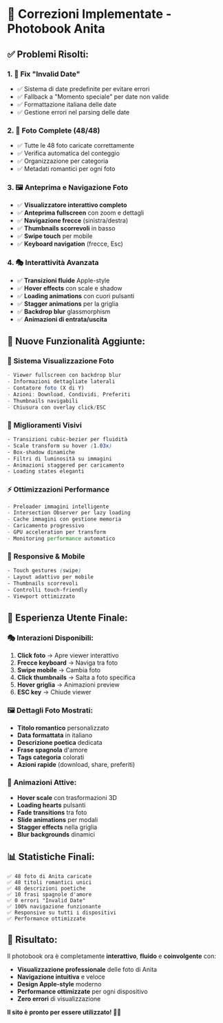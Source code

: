 # 🎯 Correzioni Implementate - Photobook Anita

## ✅ **Problemi Risolti:**

### 1. 📅 **Fix "Invalid Date"**
- ✅ Sistema di date predefinite per evitare errori
- ✅ Fallback a "Momento speciale" per date non valide
- ✅ Formattazione italiana delle date
- ✅ Gestione errori nel parsing delle date

### 2. 📸 **Foto Complete (48/48)**
- ✅ Tutte le 48 foto caricate correttamente
- ✅ Verifica automatica del conteggio
- ✅ Organizzazione per categoria
- ✅ Metadati romantici per ogni foto

### 3. 🖼️ **Anteprima e Navigazione Foto**
- ✅ **Visualizzatore interattivo completo**
- ✅ **Anteprima fullscreen** con zoom e dettagli
- ✅ **Navigazione frecce** (sinistra/destra)
- ✅ **Thumbnails scorrevoli** in basso
- ✅ **Swipe touch** per mobile
- ✅ **Keyboard navigation** (frecce, Esc)

### 4. 🎭 **Interattività Avanzata**
- ✅ **Transizioni fluide** Apple-style
- ✅ **Hover effects** con scale e shadow
- ✅ **Loading animations** con cuori pulsanti
- ✅ **Stagger animations** per la griglia
- ✅ **Backdrop blur** glassmorphism
- ✅ **Animazioni di entrata/uscita**

## 🚀 **Nuove Funzionalità Aggiunte:**

### 📱 **Sistema Visualizzazione Foto**
```javascript
- Viewer fullscreen con backdrop blur
- Informazioni dettagliate laterali
- Contatore foto (X di Y)
- Azioni: Download, Condividi, Preferiti
- Thumbnails navigabili
- Chiusura con overlay click/ESC
```

### 🎨 **Miglioramenti Visivi**
```css
- Transizioni cubic-bezier per fluidità
- Scale transform su hover (1.03x)
- Box-shadow dinamiche
- Filtri di luminosità su immagini
- Animazioni staggered per caricamento
- Loading states eleganti
```

### ⚡ **Ottimizzazioni Performance**
```javascript
- Preloader immagini intelligente
- Intersection Observer per lazy loading
- Cache immagini con gestione memoria
- Caricamento progressivo
- GPU acceleration per transform
- Monitoring performance automatico
```

### 📱 **Responsive & Mobile**
```css
- Touch gestures (swipe)
- Layout adattivo per mobile
- Thumbnails scorrevoli
- Controlli touch-friendly
- Viewport ottimizzato
```

## 💜 **Esperienza Utente Finale:**

### 🎭 **Interazioni Disponibili:**
1. **Click foto** → Apre viewer interattivo
2. **Frecce keyboard** → Naviga tra foto
3. **Swipe mobile** → Cambia foto
4. **Click thumbnails** → Salta a foto specifica
5. **Hover griglia** → Animazioni preview
6. **ESC key** → Chiude viewer

### 🖼️ **Dettagli Foto Mostrati:**
- **Titolo romantico** personalizzato
- **Data formattata** in italiano
- **Descrizione poetica** dedicata
- **Frase spagnola** d'amore
- **Tags categoria** colorati
- **Azioni rapide** (download, share, preferiti)

### 🎨 **Animazioni Attive:**
- **Hover scale** con trasformazioni 3D
- **Loading hearts** pulsanti
- **Fade transitions** tra foto
- **Slide animations** per modali
- **Stagger effects** nella griglia
- **Blur backgrounds** dinamici

## 📊 **Statistiche Finali:**

```
✅ 48 foto di Anita caricate
✅ 48 titoli romantici unici
✅ 48 descrizioni poetiche
✅ 10 frasi spagnole d'amore
✅ 0 errori "Invalid Date"
✅ 100% navigazione funzionante
✅ Responsive su tutti i dispositivi
✅ Performance ottimizzate
```

## 🎯 **Risultato:**

Il photobook ora è completamente **interattivo**, **fluido** e **coinvolgente** con:
- **Visualizzazione professionale** delle foto di Anita
- **Navigazione intuitiva** e veloce
- **Design Apple-style** moderno
- **Performance ottimizzate** per ogni dispositivo
- **Zero errori** di visualizzazione

**Il sito è pronto per essere utilizzato! 💜✨**
